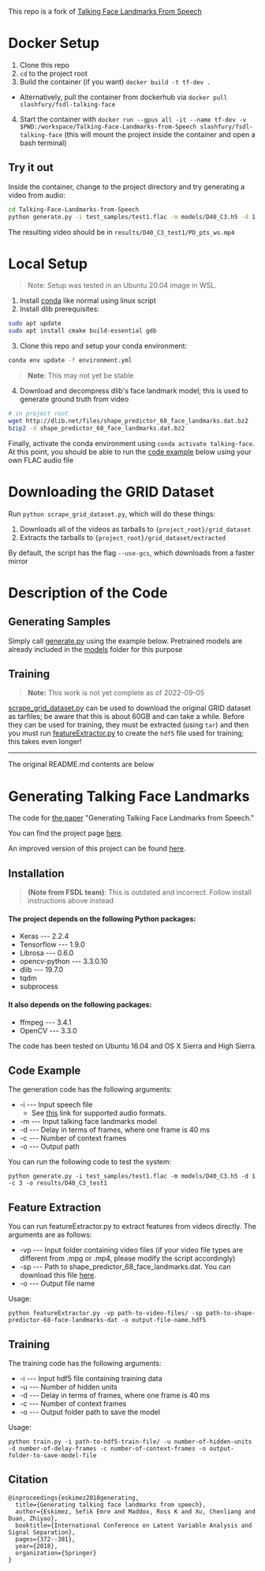 This repo is a fork of [Talking Face Landmarks From Speech](https://github.com/eeskimez/Talking-Face-Landmarks-from-Speech)

# Docker Setup
1. Clone this repo
2. `cd` to the project root
3. Build the container (if you want) `docker build -t tf-dev .`
  * Alternatively, pull the container from dockerhub via `docker pull slashfury/fsdl-talking-face`
4. Start the container with `docker run --gpus all -it --name tf-dev -v $PWD:/workspace/Talking-Face-Landmarks-from-Speech slashfury/fsdl-talking-face` (this will mount the project inside the container and open a bash terminal)
## Try it out
Inside the container, change to the project directory and try generating a video from audio:

``` bash
cd Talking-Face-Landmarks-from-Speech
python generate.py -i test_samples/test1.flac -m models/D40_C3.h5 -d 1 -c 3 -o results/D40_C3_test1
```

The resulting video should be in `results/D40_C3_test1/PD_pts_ws.mp4`

# Local Setup
> Note: Setup was tested in an Ubuntu 20.04 image in WSL.

1. Install [conda](https://docs.conda.io/en/latest/miniconda.html) like normal using linux script
2. Install dlib prerequisites:
``` bash
sudo apt update
sudo apt install cmake build-essential gdb
```
3. Clone this repo and setup your conda environment:
``` bash
conda env update -f environment.yml
```
>**Note**: This may not yet be stable
4. Download and decompress dlib's face landmark model; this is used to generate ground truth from video
``` bash
# in project root
wget http://dlib.net/files/shape_predictor_68_face_landmarks.dat.bz2
bzip2 -d shape_predictor_68_face_landmarks.dat.bz2
```

Finally, activate the conda environment using `conda activate talking-face`. At this point, you should be able to run the [code example](#code-example) below using your own FLAC audio file

# Downloading the GRID Dataset
Run `python scrape_grid_dataset.py`, which will do these things:
1. Downloads all of the videos as tarballs to `{project_root}/grid_dataset`
2. Extracts the tarballs to `{project_root}/grid_dataset/extracted`

By default, the script has the flag `--use-gcs`, which downloads from a faster mirror
# Description of the Code

## Generating Samples
Simply call [generate.py](./generate.py) using the example below. Pretrained models are already included in the [models](./models/) folder for this purpose

## Training
> **Note:** This work is not yet complete as of 2022-09-05

[scrape_grid_dataset.py](./scrape_grid_dataset.py) can be used to download the original GRID dataset as tarfiles; be aware that this is about 60GB and can take a while. Before they can be used for training, they must be extracted (using `tar`) and then you must run [featureExtractor.py](./featureExtractor.py) to create the `hdf5` file used for training; this takes even longer!

---

The original README.md contents are below
# Generating Talking Face Landmarks

The code for [the paper](https://link.springer.com/chapter/10.1007/978-3-319-93764-9_35) "Generating Talking Face Landmarks from Speech."

You can find the project page [here](http://www2.ece.rochester.edu/projects/air/projects/talkingface.html).

An improved version of this project can be found [here](http://www2.ece.rochester.edu/projects/air/projects/3Dtalkingface.html).

## Installation

> **(Note from FSDL team)**: This is outdated and incorrect. Follow install instructions above instead
#### The project depends on the following Python packages:

* Keras --- 2.2.4
* Tensorflow --- 1.9.0
* Librosa --- 0.6.0
* opencv-python --- 3.3.0.10
* dlib --- 19.7.0
* tqdm 
* subprocess

#### It also depends on the following packages:
* ffmpeg --- 3.4.1
* OpenCV --- 3.3.0

The code has been tested on Ubuntu 16.04 and OS X Sierra and High Sierra. 

## Code Example

The generation code has the following arguments:

* -i --- Input speech file
    * See [this](http://librosa.github.io/librosa/generated/librosa.core.load.html#librosa.core.load) link for supported audio formats.
* -m --- Input talking face landmarks model 
* -d --- Delay in terms of frames, where one frame is 40 ms
* -c --- Number of context frames
* -o --- Output path

You can run the following code to test the system:

```
python generate.py -i test_samples/test1.flac -m models/D40_C3.h5 -d 1 -c 3 -o results/D40_C3_test1
```
## Feature Extraction

You can run featureExtractor.py to extract features from videos directly. The arguments are as follows:

* -vp --- Input folder containing video files (if your video file types are different from .mpg or .mp4, please modify the script accordingly)
* -sp --- Path to shape_predictor_68_face_landmarks.dat. You can download this file [here](https://github.com/AKSHAYUBHAT/TensorFace/blob/master/openface/models/dlib/shape_predictor_68_face_landmarks.dat).
* -o --- Output file name

Usage: 

```
python featureExtractor.py -vp path-to-video-files/ -sp path-to-shape-predictor-68-face-landmarks-dat -o output-file-name.hdf5
```

## Training

The training code has the following arguments:

* -i --- Input hdf5 file containing training data
* -u --- Number of hidden units
* -d --- Delay in terms of frames, where one frame is 40 ms
* -c --- Number of context frames
* -o --- Output folder path to save the model

Usage:

```
python train.py -i path-to-hdf5-train-file/ -u number-of-hidden-units -d number-of-delay-frames -c number-of-context-frames -o output-folder-to-save-model-file
```

## Citation

```
@inproceedings{eskimez2018generating,
  title={Generating talking face landmarks from speech},
  author={Eskimez, Sefik Emre and Maddox, Ross K and Xu, Chenliang and Duan, Zhiyao},
  booktitle={International Conference on Latent Variable Analysis and Signal Separation},
  pages={372--381},
  year={2018},
  organization={Springer}
}
```